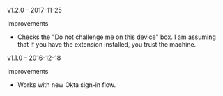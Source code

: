 v1.2.0 &ndash; 2017-11-25

Improvements

- Checks the "Do not challenge me on this device" box.
  I am assuming that if you have the extension installed,
  you trust the machine.

v1.1.0 &ndash; 2016-12-18

Improvements

- Works with new Okta sign-in flow.

